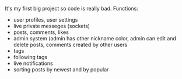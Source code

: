 It's my first big project so code is really bad.
Functions:
- user profiles, user settings
- live private messeges (sockets)
- posts, comments, likes
- admin system (admin has other nickname color, admin can edit and delete posts, comments created by other users
- tags
- following tags
- live notifications
- sorting posts by newest and by popular
